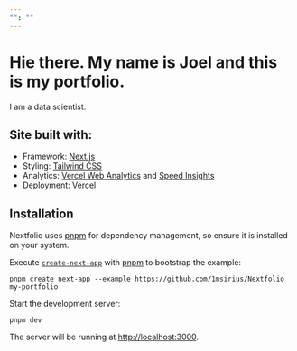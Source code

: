 ```yaml
---
"": ""
---
```


# Hie there. My name is Joel and this is my portfolio.

I am a data scientist.



## Site built with:

[](https://github.com/woso-analytics/my-portfolio#technologies-used)

* Framework: [Next.js](https://nextjs.org/)
* Styling: [Tailwind CSS](https://tailwindcss.com/)
* Analytics: [Vercel Web Analytics](https://vercel.com/docs/speed-insights) and [Speed Insights](https://vercel.com/docs/speed-insights)
* Deployment: [Vercel](https://vercel.com/)

## Installation

Nextfolio uses [pnpm](https://pnpm.io/installation) for dependency management, so ensure it is installed on your system.

Execute [`create-next-app`](https://github.com/vercel/next.js/tree/canary/packages/create-next-app) with [pnpm](https://pnpm.io/installation) to bootstrap the example:

```
pnpm create next-app --example https://github.com/1msirius/Nextfolio my-portfolio
```

Start the development server:

```
pnpm dev
```

The server will be running at [http://localhost:3000](http://localhost:3000).
